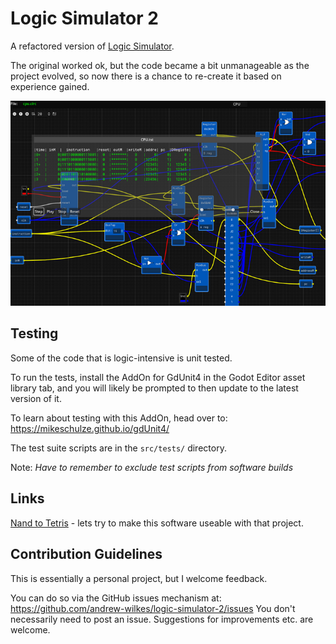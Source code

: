 # Logic Simulator 2
A refactored version of [Logic Simulator](https://github.com/andrew-wilkes/logic-simulator).

The original worked ok, but the code became a bit unmanageable as the project evolved, so now there is a chance to re-create it based on experience gained.

![Computer Simulation](src/assets/ui/boot-splash.png)

## Testing

Some of the code that is logic-intensive is unit tested.

To run the tests, install the AddOn for GdUnit4 in the Godot Editor asset library tab, and you will likely be prompted to then update to the latest version of it.

To learn about testing with this AddOn, head over to: https://mikeschulze.github.io/gdUnit4/

The test suite scripts are in the `src/tests/` directory.

Note: *Have to remember to exclude test scripts from software builds*

## Links

[Nand to Tetris](https://www.nand2tetris.org/) - lets try to make this software useable with that project.

## Contribution Guidelines

This is essentially a personal project, but I welcome feedback.

You can do so via the GitHub issues mechanism at: https://github.com/andrew-wilkes/logic-simulator-2/issues You don't necessarily need to post an issue. Suggestions for improvements etc. are welcome.
